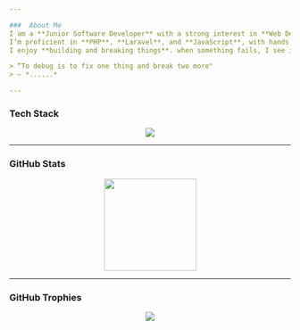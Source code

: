 ```yaml
---

###  About Me  
I am a **Junior Software Developer** with a strong interest in **Web Development**.  
I’m proficient in **PHP**, **Laravel**, and **JavaScript**, with hands on experience in **MVC architecture** and **Object Oriented Programming (OOP)**.  
I enjoy **building and breaking things**. when something fails, I see it as a chance to learn, debug and improve.  

> “To debug is to fix one thing and break two more"  
> — *......*

---
```


### Tech Stack  
<p align="center">
  <img src="https://skillicons.dev/icons?i=php,laravel,js,html,css,tailwind,bootstrap,react,codeigniter,git,mysql,postgresql,sqlite,vscode" />
  
</p>


---


### GitHub Stats  
<p align="center">
  <!-- <img src="https://github-readme-stats.vercel.app/api?username=renpan21&show_icons=true&theme=radical" height="165" /> -->
  <img src="https://github-readme-stats.vercel.app/api/top-langs/?username=renpan21&layout=compact&theme=radical" height="165" />
</p>

---

### GitHub Trophies  
<p align="center">
  <img src="https://github-profile-trophy.vercel.app/?username=renpan21&theme=radical&no-frame=true&margin-w=15&margin-h=15" />
</p>


<!-- ---
### Connect With Me  
<p align="center">
  <a href="mailto:email.com" target="_blank">
    <img src="https://img.shields.io/badge/Gmail-D14836?style=for-the-badge&logo=gmail&logoColor=white"/>
  </a>
  <a href="https://www.jobstreet.com.ph/profile/me" target="_blank">
    <img src="https://img.shields.io/badge/JobStreet-005EB8?style=for-the-badge&logo=briefcase&logoColor=white"/>
  </a>
</p> -->


